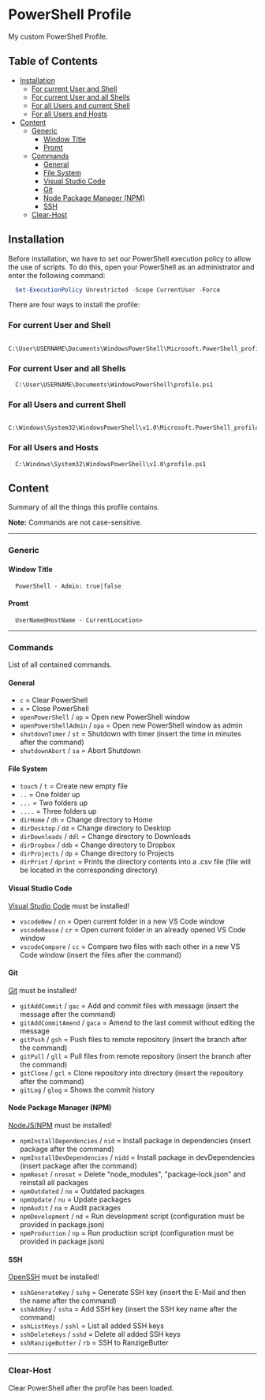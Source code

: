 # PowerShell Profile <!-- omit in toc -->

My custom PowerShell Profile.

## Table of Contents <!-- omit in toc -->

- [Installation](#installation)
  - [For current User and Shell](#for-current-user-and-shell)
  - [For current User and all Shells](#for-current-user-and-all-shells)
  - [For all Users and current Shell](#for-all-users-and-current-shell)
  - [For all Users and Hosts](#for-all-users-and-hosts)
- [Content](#content)
  - [Generic](#generic)
    - [Window Title](#window-title)
    - [Promt](#promt)
  - [Commands](#commands)
    - [General](#general)
    - [File System](#file-system)
    - [Visual Studio Code](#visual-studio-code)
    - [Git](#git)
    - [Node Package Manager (NPM)](#node-package-manager-npm)
    - [SSH](#ssh)
  - [Clear-Host](#clear-host)

## Installation

Before installation, we have to set our PowerShell execution policy to allow the use of scripts.
To do this, open your PowerShell as an administrator and enter the following command:

````PowerShell
  Set-ExecutionPolicy Unrestricted -Scope CurrentUser -Force
````

There are four ways to install the profile:

### For current User and Shell

````plaintext
  C:\User\USERNAME\Documents\WindowsPowerShell\Microsoft.PowerShell_profile.ps1
````

### For current User and all Shells

````plaintext
  C:\User\USERNAME\Documents\WindowsPowerShell\profile.ps1
````

### For all Users and current Shell

````plaintext
  C:\Windows\System32\WindowsPowerShell\v1.0\Microsoft.PowerShell_profile.ps1
````

### For all Users and Hosts

````plaintext
  C:\Windows\System32\WindowsPowerShell\v1.0\profile.ps1
````

## Content

Summary of all the things this profile contains.

**Note:** Commands are not case-sensitive.


---


### Generic

#### Window Title

```plaintext
  PowerShell - Admin: true|false
```

#### Promt

```plaintext
  UserName@HostName - CurrentLocation>
```


---


### Commands

List of all contained commands.

#### General

- `c` = Clear PowerShell
- `x` = Close PowerShell
- `openPowerShell` / `op` = Open new PowerShell window
- `openPowerShellAdmin` / `opa` = Open new PowerShell window as admin
- `shutdownTimer` / `st` = Shutdown with timer (insert the time in minutes after the command)
- `shutdownAbort` / `sa` = Abort Shutdown

#### File System

- `touch` / `t` = Create new empty file
- `..` = One folder up
- `...` = Two folders up
- `....` = Three folders up
- `dirHome` / `dh` = Change directory to Home
- `dirDesktop` / `dd` = Change directory to Desktop
- `dirDownloads` / `ddl` = Change directory to Downloads
- `dirDropbox` / `ddb` = Change directory to Dropbox
- `dirProjects` / `dp` = Change directory to Projects
- `dirPrint` / `dprint` = Prints the directory contents into a .csv file (file will be located in the corresponding directory)

#### Visual Studio Code

[Visual Studio Code](https://code.visualstudio.com/) must be installed!

- `vscodeNew` / `cn` = Open current folder in a new VS Code window
- `vscodeReuse` / `cr` = Open current folder in an already opened VS Code window
- `vscodeCompare` / `cc` = Compare two files with each other in a new VS Code window (insert the files after the command)

#### Git

[Git](https://git-scm.com) must be installed!

- `gitAddCommit` / `gac` = Add and commit files with message (insert the message after the command)
- `gitAddCommitAmend` / `gaca` = Amend to the last commit without editing the message
- `gitPush` / `gsh` = Push files to remote repository (insert the branch after the command)
- `gitPull` / `gll` = Pull files from remote repository (insert the branch after the command)
- `gitClone` / `gcl` = Clone repository into directory (insert the repository after the command)
- `gitLog` / `glog` = Shows the commit history

#### Node Package Manager (NPM)

[NodeJS/NPM](https://nodejs.org) must be installed!

- `npmInstallDependencies` / `nid` = Install package in dependencies (insert package after the command)
- `npmInstallDevDependencies` / `nidd` = Install package in devDependencies (insert package after the command)
- `npmReset` / `nreset` = Delete "node_modules", "package-lock.json" and reinstall all packages
- `npmOutdated` / `no` = Outdated packages
- `npmUpdate` / `nu` = Update packages
- `npmAudit` / `na` = Audit packages
- `npmDevelopment` / `nd` = Run development script (configuration must be provided in package.json)
- `npmProduction` / `np` = Run production script (configuration must be provided in package.json)

#### SSH

[OpenSSH](https://docs.microsoft.com/en-us/windows-server/administration/openssh/openssh_overview) must be installed!

- `sshGenerateKey` / `sshg` = Generate SSH key (insert the E-Mail and then the name after the command)
- `sshAddKey` / `ssha` = Add SSH key (insert the SSH key name after the command)
- `sshListKeys` / `sshl` = List all added SSH keys
- `sshDeleteKeys` / `sshd` = Delete all added SSH keys
- `sshRanzigeButter` / `rb` = SSH to RanzigeButter


---


### Clear-Host

Clear PowerShell after the profile has been loaded.
